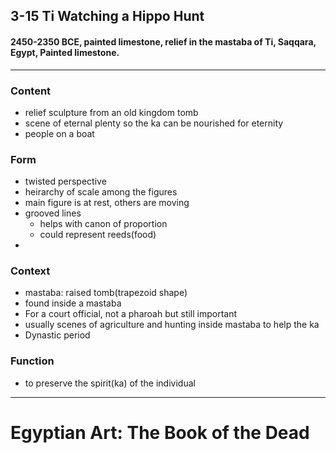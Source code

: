 <!-- order:1 -->
## 3-15 Ti Watching a Hippo Hunt
#### 2450-2350 BCE, painted limestone, relief in the mastaba of Ti, Saqqara, Egypt, Painted limestone.

---

### Content
- relief sculpture from an old kingdom tomb
- scene of eternal plenty so the ka can be nourished for eternity
- people on a boat

### Form
- twisted perspective
- heirarchy of scale among the figures
- main figure is at rest, others are moving
- grooved lines
  - helps with canon of proportion
  - could represent reeds(food)
- 

### Context
- mastaba: raised tomb(trapezoid shape)
- found inside a mastaba
- For a court official, not a pharoah but still important
- usually scenes of agriculture and hunting inside mastaba to help the ka
- Dynastic period

### Function
- to preserve the spirit(ka) of the individual

---

# Egyptian Art: The Book of the Dead
